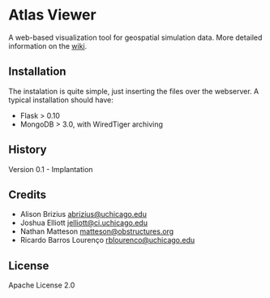 # Atlas Viewer

A web-based visualization tool for geospatial simulation data. More detailed information on the [wiki](https://github.com/RDCEP/atlas-viewer/wiki).

## Installation

The instalation is quite simple, just inserting the files over the webserver.
A typical installation should have:
- Flask > 0.10
- MongoDB > 3.0, with WiredTiger archiving

## History

Version 0.1 - Implantation

## Credits
* Alison Brizius <abrizius@uchicago.edu>
* Joshua Elliott <jelliott@ci.uchicago.edu>
* Nathan Matteson <matteson@obstructures.org>
* Ricardo Barros Lourenço <rblourenco@uchicago.edu>


## License

Apache License 2.0
